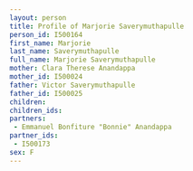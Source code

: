 ```yaml
---
layout: person
title: Profile of Marjorie Saverymuthapulle
person_id: I500164
first_name: Marjorie
last_name: Saverymuthapulle
full_name: Marjorie Saverymuthapulle
mother: Clara Therese Anandappa
mother_id: I500024
father: Victor Saverymuthapulle
father_id: I500025
children:
children_ids:
partners:
 - Emmanuel Bonfiture "Bonnie" Anandappa
partner_ids:
 - I500173
sex: F
---
```


